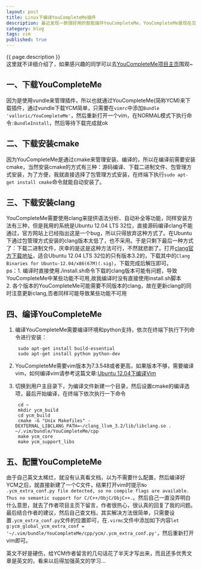 ```yaml
---
layout: post
title: Linux下编译YouCompleteMe插件
description: 最近发现一款很好用的智能插件YouCompleteMe，YouCompleteMe是现在见过最好用的智能补全插件，支持的语言有C、C++、objective-c、python、C#等，特别好用，特别推荐。而且不像其他智能补全插件那样需要太多依赖，例如OmniCppComplete需要依赖ctag生成的tags文件。最后一点，YouCompleteMe插件的作者还在更新，很热心，我配置出现问题，然后去项目主要下留言，作者细心的回复了~
category: blog
tags: vim
published: true
---
```


{{ page.description }}  
这里就不详细介绍了，如果感兴趣的同学可以去[YouCompleteMe项目主页](http://valloric.github.io/YouCompleteMe/)围观~

## 一、下载YouCompleteMe ##
因为是使用vundle来管理插件，所以也就通过YouCompleteMe(简称YCM)来下载插件，通过vundle下载YCM简单，只需要在`vimrc`中添加`Bundle 'valloric/YouCompleteMe'`，然后重新打开一个vim，在NORMAL模式下执行命令`:BundleInstall`，然后等待下载完成就ok

## 二、下载安装cmake ##
因为YouCompleteMe是通过cmake来管理安装、编译的，所以在编译前需要安装cmake，当然安装cmake的方式有三种：源码编译、下载二进制文件、包管理方式安装，为了方便，我就直接选择了包管理方式安装，在终端下执行`sudo apt-get install cmake`命令就能自动安装了。

## 三、下载安装clang ##
YouCompleteMe需要使用clang来提供语法分析、自动补全等功能，同样安装方法有三种，但是我用的系统是Ubuntu 12.04 LTS 32位，直接源码编译clang不能通过，官方网站上已经指出这是一个bug，所以只得放弃这种方式了。在Ubuntu下通过包管理方式安装的clang版本太低了，也不采用。于是只剩下最后一种方式了：下载二进制文件，庆幸的是这是这种方法可行，不然就悲剧了。打开[clang官方下载地址](http://llvm.org/releases/download.html#3.2)，适合Ubuntu 12.04 LTS 32位的只有版本3.2的，下载其中的`Clang Binaries for Ubuntu-12.04/x86(67M)(.sig)`，下载完成后解压即可。  
ps：1. 编译时直接使用./install.sh命令下载的clang版本可能有问题，导致YouCompleteMe中某些功能不可用,故我编译时没有直接使用install.sh脚本  
    2. 各个版本的YouCompleteMe可能需要不同版本的clang，故在更新clang的同时注意更新clang,否者同样可能导致某些功能不可用  

## 四、编译YouCompleteMe ##
1. 编译YouCompleteMe需要编译环境和python支持，依次在终端下执行下列命令进行安装：  

        sudo apt-get install build-essential
        sudo apt-get install python python-dev   

2. YouCompleteMe需要vim版本为7.3.548或者更高，如果版本不够，需要编译vim，如何编译vim请参考这篇文章:[Ubuntu 12.04下编译Vim](http://hahaya.github.io/2013/07/25/build-vim-on-ubuntu.html)  
3. 切换到用户主目录下，为编译文件新建一个目录，然后设置cmake的编译选项，最后开始编译，在终端下依次执行一下命令  

        cd ~
        mkdir ycm_build
        cd ycm_build
        cmake -G "Unix Makefiles" -DEXTERNAL_LIBCLANG_PATH=~/clang_llvm_3.2/lib/libclang.so . ~/.vim/bundle/YouCompleteMe/cpp
        make ycm_core  
        make ycm_support_libs  
        

## 五、配置YouCompleteMe ##
由于自己英文太稀烂，就没有认真看文档，以为不需要什么配置，然后编译好YCM之后，就直接新建了一个C文件，结果打开vim时提示`No .ycm_extra_conf.py file detected, so no compile flags are available. Thus no semantic support for C/C++/ObjC/ObjC++.`。然后自己一直没弄明白什么意思，就去了作者项目主页下留言，作者很热心，很认真的回复了我的问题。最后结合作者的建议，然后自己查文档，其实解决方法很简单，只需要设置`.ycm_extra_conf.py`文件的位置即可，在`.virmc`文件中添加如下内容`let g:ycm_global_ycm_extra_conf = '~/.vim/bundle/YouCompleteMe/cpp/ycm/.ycm_extra_conf.py'`，然后重新打开vim即可。  


英文不好是硬伤，给YCM作者留言的几句话花了半天才写出来，而且还多优秀文章是英文的，看来以后得加强英文的学习...
